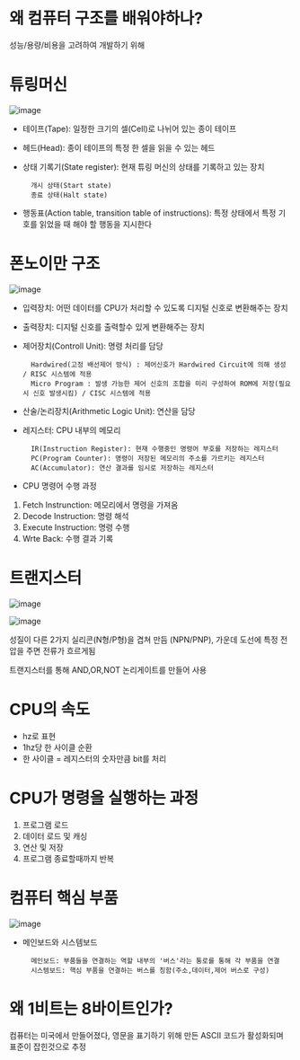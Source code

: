 # 왜 컴퓨터 구조를 배워야하나?
성능/용량/비용을 고려하여 개발하기 위해


# 튜링머신

![image](https://user-images.githubusercontent.com/104714337/228242667-80d5ea2b-e5ac-4ef0-b476-296c2da160a3.png)

- 테이프(Tape): 일정한 크기의 셀(Cell)로 나뉘어 있는 종이 테이프
- 헤드(Head): 종이 테이프의 특정 한 셀을 읽을 수 있는 헤드
- 상태 기록기(State register): 현재 튜링 머신의 상태를 기록하고 있는 장치

        개시 상태(Start state)
        종료 상태(Halt state)
- 행동표(Action table, transition table of instructions): 특정 상태에서 특정 기호를 읽었을 때 해야 할 행동을 지시한다

# 폰노이만 구조

![image](https://user-images.githubusercontent.com/104714337/228243422-9169321b-8d04-4d7c-ba14-5df2698243c0.png)

- 입력장치: 어떤 데이터를 CPU가 처리할 수 있도록 디지털 신호로 변환해주는 장치
- 출력장치: 디지털 신호를 출력할수 있게 변환해주는 장치
- 제어장치(Controll Unit): 명령 처리를 담당

        Hardwired(고정 배선제어 방식) : 제어신호가 Hardwired Circuit에 의해 생성 / RISC 시스템에 적용
        Micro Program : 발생 가능한 제어 신호의 조합을 미리 구성하여 ROM에 저장(필요시 신호 발생시킴) / CISC 시스템에 적용
- 산술/논리장치(Arithmetic Logic Unit): 연산을 담당
- 레지스터: CPU 내부의 메모리

        IR(Instruction Register): 현재 수행중인 명령어 부호를 저장하는 레지스터
        PC(Program Counter): 명령이 저장된 메모리의 주소를 가르키는 레지스터
        AC(Accumulator): 연산 결과를 임시로 저장하는 레지스터
        
* CPU 명령어 수행 과정
1. Fetch Instrunction: 메모리에서 명령을 가져옴
2. Decode Instruction: 명령 해석
3. Execute Instruction: 명령 수행
4. Wrte Back: 수행 결과 기록





# 트랜지스터

![image](https://user-images.githubusercontent.com/104714337/228255537-0594bfb9-f961-42b5-b479-1446db4afef0.png)

![image](https://user-images.githubusercontent.com/104714337/228257358-678b6548-c6ba-4602-b294-3f10f6c55b5d.png)

성질이 다른 2가지 실리콘(N형/P형)을 겹쳐 만듬 (NPN/PNP), 가운데 도선에 특정 전압을 주면 전류가 흐르게됨

트랜지스터를 통해 AND,OR,NOT 논리게이트를 만들어 사용


# CPU의 속도
- hz로 표현
- 1hz당 한 사이클 순환
- 한 사이클 = 레지스터의 숫자만큼 bit를 처리

# CPU가 명령을 실행하는 과정
1. 프로그램 로드
2. 데이터 로드 및 캐싱
3. 연산 및 저장
4. 프로그램 종료할때까지 반복

# 컴퓨터 핵심 부품

![image](https://user-images.githubusercontent.com/104714337/228252879-1279cd92-889b-4501-b728-7a27702f5d0e.png)

- 메인보드와 시스템보드

        메인보드: 부품들을 연결하는 역할 내부의 '버스'라는 통로를 통해 각 부품을 연결
        시스템보드: 핵심 부품을 연결하는 버스를 칭함(주소,데이터,제어 버스로 구성)

# 왜 1비트는 8바이트인가?
컴퓨터는 미국에서 만들어졌다, 영문을 표기하기 위해 만든 ASCII 코드가 활성화되며 표준이 잡힌것으로 추정
